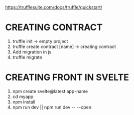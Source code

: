 https://trufflesuite.com/docs/truffle/quickstart/

# CREATING CONTRACT
1. truffle init -> empty project
2. truffle create contract [name] -> creating contract
3. Add migration in js
4. truffle migrate

# CREATING FRONT IN SVELTE
1. npm create svelte@latest app-name
2. cd myapp
3. npm install
4. npm run dev || npm run dev -- --open